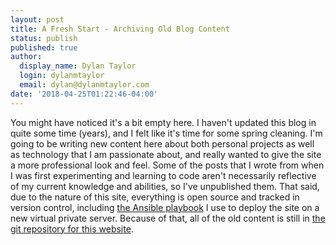 ```yaml
---
layout: post
title: A Fresh Start - Archiving Old Blog Content
status: publish
published: true
author:
  display_name: Dylan Taylor
  login: dylanmtaylor
  email: dylan@dylanmtaylor.com
date: '2018-04-25T01:22:46-04:00'
---
```


You might have noticed it's a bit empty here.  I haven't updated this blog in quite some time (years), and I felt like it's time for some spring cleaning. I'm going to be writing new content here about both personal projects as well as technology that I am passionate about, and really wanted to give the site a more professional look and feel. Some of the posts that I wrote from when I was first experimenting and learning to code aren't necessarily reflective of my current knowledge and abilities, so I've unpublished them. That said, due to the nature of this site, everything is open source and tracked in version control, including [the Ansible playbook](https://github.com/dylanmtaylor/dylanmtaylor-ansible) I use to deploy the site on a new virtual private server. Because of that, all of the old content is still in [the git repository for this website](https://github.com/dylanmtaylor/dylanmtaylor.github.io).